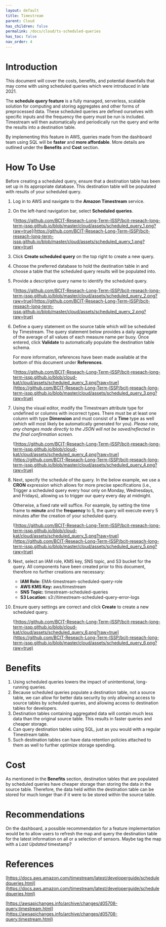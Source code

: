 ```yaml
---
layout: default
title: Timestream
parent: Cloud
has_children: false
permalink: /docs/cloud/ts-scheduled-queries
has_toc: false
nav_order: 4
---
```


# Introduction

This document will cover the costs, benefits, and potential downfalls that may come with using scheduled queries which were introduced in late 2021. 

The **schedule query feature** is a fully managed, serverless, scalable solution for computing and storing aggregates and other forms of preprocessed data. These scheduled queries are defined ourselves with specific inputs and the frequency the query must be run is included. Timestream will then automatically and periodically run the query and write the results into a destination table.

By implementing this feature in AWS, queries made from the dashboard team using SQL will be **faster** and **more affordable**. More details are outlined under the **Benefits** and **Cost** section.

# How To Use

Before creating a scheduled query, ensure that a destination table has been set up in its appropriate database. This destination table will be populated with results of your scheduled query.  

1. Log in to AWS and navigate to the **Amazon Timestream** service.
2. On the left-hand navigation bar, select **Scheduled queries**.
    
    ![https://github.com/BCIT-Reseach-Long-Term-ISSP/bcit-reseach-long-term-issp.github.io/blob/master/cloud/assets/scheduled_query_1.png?raw=true](https://github.com/BCIT-Reseach-Long-Term-ISSP/bcit-reseach-long-term-issp.github.io/blob/master/cloud/assets/scheduled_query_1.png?raw=true)
    
3. Click **Create scheduled query** on the top right to create a new query.
4. Choose the preferred database to hold the destination table in and choose a table that the scheduled query results will be populated into. 
5. Provide a descriptive query name to identify the scheduled query. 

    ![https://github.com/BCIT-Reseach-Long-Term-ISSP/bcit-reseach-long-term-issp.github.io/blob/master/cloud/assets/scheduled_query_2.png?raw=true](https://github.com/BCIT-Reseach-Long-Term-ISSP/bcit-reseach-long-term-issp.github.io/blob/master/cloud/assets/scheduled_query_2.png?raw=true)

6. Define a query statement on the source table which will be scheduled by Timestream. The query statement below provides a daily aggregate of the average of all values of each measure name per buoy. Once entered, click **Validate** to automatically populate the destination table schema.

    For more information, references have been made available at the bottom of this document under **References**.

    ![https://github.com/BCIT-Reseach-Long-Term-ISSP/bcit-reseach-long-term-issp.github.io/blob/cloud-kat/cloud/assets/scheduled_query_3.png?raw=true](https://github.com/BCIT-Reseach-Long-Term-ISSP/bcit-reseach-long-term-issp.github.io/blob/master/cloud/assets/scheduled_query_3.png?raw=true)

7. Using the visual editor, modify the Timestream attribute type for undefined or columns with incorrect types. There must be at least one column with type **Dimension** and must consist of a **Time** type as well (which will most likely be automatically generated for you). *Please note, any changes made directly to the JSON will not be saved/reflected in the final confirmation screen.*

    ![https://github.com/BCIT-Reseach-Long-Term-ISSP/bcit-reseach-long-term-issp.github.io/blob/cloud-kat/cloud/assets/scheduled_query_4.png?raw=true](https://github.com/BCIT-Reseach-Long-Term-ISSP/bcit-reseach-long-term-issp.github.io/blob/master/cloud/assets/scheduled_query_4.png?raw=true)

8. Next, specify the schedule of the query. In the below example, we use a **CRON** expression which allows for more precise specifications (i.e., Trigger a scheduled query every hour only on Monday, Wednesdays, and Fridays), allowing us to trigger our query every day at midnight. 

    Otherwise, a fixed rate will suffice. For example, by setting the time frame to **minute** and the **frequency** to 5, the query will execute every 5 minutes after the creation of your scheduled query.

    ![https://github.com/BCIT-Reseach-Long-Term-ISSP/bcit-reseach-long-term-issp.github.io/blob/cloud-kat/cloud/assets/scheduled_query_5.png?raw=true](https://github.com/BCIT-Reseach-Long-Term-ISSP/bcit-reseach-long-term-issp.github.io/blob/master/cloud/assets/scheduled_query_5.png?raw=true)

9. Next, select an IAM role, KMS key, SNS topic, and S3 bucket for the query. All components have been created prior to this document, therefore no further creations are necessary:
    
    * **IAM Role:** EMA-timestream-scheduled-query-role
    * **AWS KMS Key:** aws/timestream
    * **SNS Topic:** timestream-scheduled-queries
    * **S3 Location:** s3://timestream-scheduled-query-error-logs

10. Ensure query settings are correct and click **Create** to create a new scheduled query.

    ![https://github.com/BCIT-Reseach-Long-Term-ISSP/bcit-reseach-long-term-issp.github.io/blob/cloud-kat/cloud/assets/scheduled_query_6.png?raw=true](https://github.com/BCIT-Reseach-Long-Term-ISSP/bcit-reseach-long-term-issp.github.io/blob/master/cloud/assets/scheduled_query_6.png?raw=true)


# Benefits

1. Using scheduled queries lowers the impact of unintentional, long-running queries. 
2. Because scheduled queries populate a destination table, not a source table, we can allow for better data security by only allowing access to source tables by scheduled queries, and allowing access to destination tables for developers. 
3. Destination tables containing aggregated data will contain much less data than the original source table. This results in faster queries and cheaper storage. 
4. Can query destination tables using SQL, just as you would with a regular Timestream table.
5. Such destination tables can have data retention policies attached to them as well to further optimize storage spending. 

# Cost

As mentioned in the **Benefits** section, destination tables that are populated by scheduled queries have cheaper storage than storing the data in the source table. Therefore, the data held within the destination table can be stored for much longer than if it were to be stored within the source table.

# Recommendations

On the dashboard, a possible recommendation for a feature implementation would be to allow users to refresh the map and query the destination table for the latest information on all or a selection of sensors. Maybe tag the map with a *Last Updated* timestamp?

# References

[https://docs.aws.amazon.com/timestream/latest/developerguide/scheduledqueries.html](https://docs.aws.amazon.com/timestream/latest/developerguide/scheduledqueries.html)

[https://awsapichanges.info/archive/changes/d05708-query.timestream.html](https://awsapichanges.info/archive/changes/d05708-query.timestream.html)